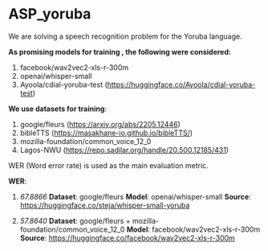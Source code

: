 # ASP_yoruba

We are solving a speech recognition problem for the Yoruba language.

**As promising models for training , the following were considered:**
1. facebook/wav2vec2-xls-r-300m
2. openai/whisper-small
3. Ayoola/cdial-yoruba-test (https://huggingface.co/Ayoola/cdial-yoruba-test)

**We use datasets for training**:
1. google/fleurs (https://arxiv.org/abs/2205.12446)
2. bibleTTS (https://masakhane-io.github.io/bibleTTS/)
3. mozilla-foundation/common_voice_12_0
4. Lagos-NWU (https://repo.sadilar.org/handle/20.500.12185/431)


WER (Word error rate) is used as the main evaluation metric.

**WER**:

1. *67.8866*
**Dataset**: google/fleurs
**Model**: openai/whisper-small
**Source**: https://huggingface.co/steja/whisper-small-yoruba

2. *57.8640*
**Dataset**: google/fleurs + mozilla-foundation/common_voice_12_0
**Model**: facebook/wav2vec2-xls-r-300m
**Source**: https://huggingface.co/facebook/wav2vec2-xls-r-300m
